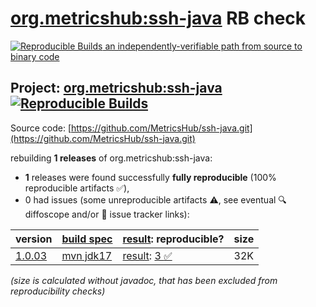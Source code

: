 [org.metricshub:ssh-java](https://central.sonatype.com/artifact/org.metricshub/ssh-java/versions) RB check
=======

[![Reproducible Builds](https://reproducible-builds.org/images/logos/rb.svg) an independently-verifiable path from source to binary code](https://reproducible-builds.org/)

## Project: [org.metricshub:ssh-java](https://central.sonatype.com/artifact/org.metricshub/ssh-java/versions) [![Reproducible Builds](https://img.shields.io/endpoint?url=https://raw.githubusercontent.com/jvm-repo-rebuild/reproducible-central/master/content/org/metricshub/ssh-java/badge.json)](https://github.com/jvm-repo-rebuild/reproducible-central/blob/master/content/org/metricshub/ssh-java/README.md)

Source code: [https://github.com/MetricsHub/ssh-java.git](https://github.com/MetricsHub/ssh-java.git)

rebuilding **1 releases** of org.metricshub:ssh-java:
- **1** releases were found successfully **fully reproducible** (100% reproducible artifacts :white_check_mark:),
- 0 had issues (some unreproducible artifacts :warning:, see eventual :mag: diffoscope and/or :memo: issue tracker links):

| version | [build spec](/BUILDSPEC.md) | [result](https://reproducible-builds.org/docs/jvm/): reproducible? | size |
| -- | --------- | ------ | -- |
| [1.0.03](https://central.sonatype.com/artifact/org.metricshub/ssh-java/1.0.03/pom) | [mvn jdk17](ssh-java-1.0.03.buildspec) | [result](ssh-java-1.0.03.buildinfo): [3 :white_check_mark: ](ssh-java-1.0.03.buildcompare) | 32K |

<i>(size is calculated without javadoc, that has been excluded from reproducibility checks)</i>
